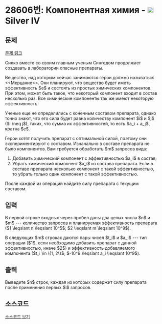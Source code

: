 # 28606번: Компонентная химия - <img src="https://static.solved.ac/tier_small/7.svg" style="height:20px" /> Silver IV

<!-- performance -->

<!-- 문제 제출 후 깃허브에 푸시를 했을 때 제출한 코드의 성능이 입력될 공간입니다.-->

<!-- end -->

## 문제

[문제 링크](https://boj.kr/28606)


<p>Силко вместе со своим главным ученым Сингедом продолжает создавать в лаборатории опасные препараты.</p>

<p>Вещество, над которым сейчас занимаются герои должно называться &lt;&lt;Мерцание&gt;&gt;. Они планируют, что вещество будет иметь эффективность $e$ и состоять из простых химических компонентов. При этом, может быть такое, что некоторый компонент входит в состав несколько раз. Все химические компоненты так же имеют некоторую эффективность. </p>

<p>Ученые еще не определились с конечным составом препарата, однако точно знают, что его сила будет равна количеству компонент $i$ и $j$ ($i \neq j$), таких, что сумма их эффективностей, то есть $a_i + a_j$, кратна $e$.</p>

<p>Герои хотят получить препарат с оптимальной силой, поэтому они экспериментируют с составом. Изначально в составе препарата не было компонентов. Вам требуется обработать $m$ запросов вида: </p>

<ol>
<li>Добавить химический компонент с эффективностью $a_i$ в состав;</li>
<li>Убрать химический компонент $a_i$ из состава препарата. Если в составе препарата несколько компонент с такой эффективностью, то убрать только один компонент с такой эффективностью.</li>
</ol>

<p>После каждой из операций найдите силу препарата с текущим составом.</p>



## 입력


<p>В первой строке входных через пробел даны два целых числа $n$ и $m$ --- количество запросов и планируемая эффективность препарата ($1 \leqslant n \leqslant 10^5$; $2 \leqslant m \leqslant 10^9$).</p>

<p>В следующих $m$ строках даются пары чисел $t_i$ и $a_i$ --- тип операции ($1$, если необходимо добавить препарат с данной эффективностью, иначе $2$) и эффективность добавляемого компонента ($t_i \in \{1, 2\}$; $-10^9 \leqslant a_i \leqslant 10^9$).</p>



## 출력


<p>Выведите $n$ строк, каждая из которых содержит силу препарата после применения первых $i$ запросов.</p>



## 소스코드

[소스코드 보기](Компонентная%20химия.py)